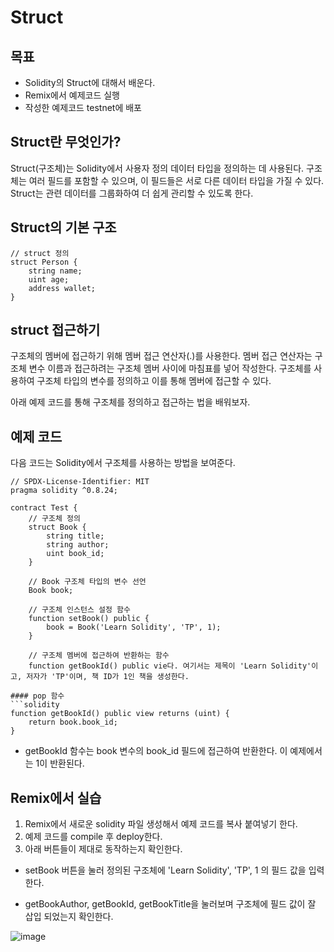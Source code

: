 # Struct

## 목표
- Solidity의 Struct에 대해서 배운다.
- Remix에서 예제코드 실행
- 작성한 예제코드 testnet에 배포

## Struct란 무엇인가?

Struct(구조체)는 Solidity에서 사용자 정의 데이터 타입을 정의하는 데 사용된다. 
구조체는 여러 필드를 포함할 수 있으며, 이 필드들은 서로 다른 데이터 타입을 가질 수 있다. Struct는 관련 데이터를 그룹화하여 더 쉽게 관리할 수 있도록 한다.

## Struct의 기본 구조

```solidity
// struct 정의
struct Person {
    string name;
    uint age;
    address wallet;
}
```

## struct 접근하기

구조체의 멤버에 접근하기 위해 멤버 접근 연산자(.)를 사용한다. 멤버 접근 연산자는 구조체 변수 이름과 접근하려는 구조체 멤버 사이에 마침표를 넣어 작성한다. 구조체를 사용하여 구조체 타입의 변수를 정의하고 이를 통해 멤버에 접근할 수 있다.  

아래 예제 코드를 통해 구조체를 정의하고 접근하는 법을 배워보자. 

## 예제 코드

다음 코드는 Solidity에서 구조체를 사용하는 방법을 보여준다.

```solidity
// SPDX-License-Identifier: MIT
pragma solidity ^0.8.24;

contract Test {
    // 구조체 정의
    struct Book { 
        string title;
        string author;
        uint book_id;
    }
    
    // Book 구조체 타입의 변수 선언
    Book book;

    // 구조체 인스턴스 설정 함수
    function setBook() public {
        book = Book('Learn Solidity', 'TP', 1);
    }

    // 구조체 멤버에 접근하여 반환하는 함수
    function getBookId() public vie다. 여기서는 제목이 'Learn Solidity'이고, 저자가 'TP'이며, 책 ID가 1인 책을 생성한다.

#### pop 함수
```solidity
function getBookId() public view returns (uint) {
    return book.book_id;
}
```
- getBookId 함수는 book 변수의 book_id 필드에 접근하여 반환한다. 이 예제에서는 1이 반환된다.

## Remix에서 실습 
1. Remix에서 새로운 solidity 파일 생성해서 예제 코드를 복사 붙여넣기 한다.
2. 예제 코드를 compile 후 deploy한다.
3. 아래 버튼들이 제대로 동작하는지 확인한다.

- setBook 버튼을 눌러 정의된 구조체에 'Learn Solidity', 'TP', 1 의 필드 값을 입력한다. </br>  

- getBookAuthor, getBookId, getBookTitle을 눌러보며 구조체에 필드 값이 잘 삽입 되었는지 확인한다. 

![image](https://github.com/Joon2000/Solidity-modules/assets/87323564/8eda4ea2-b365-4dbe-b390-b1ac33119e27)









